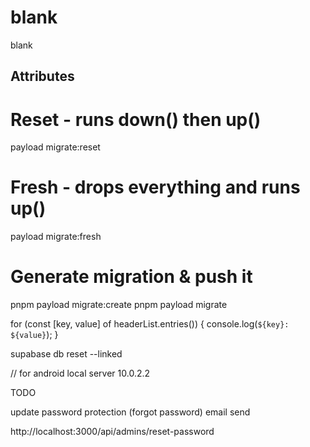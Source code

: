 # blank

blank

## Attributes

# Reset - runs down() then up()

payload migrate:reset

# Fresh - drops everything and runs up()

payload migrate:fresh

# Generate migration & push it

pnpm payload migrate:create
pnpm payload migrate

<!-- Cannot read private member #headersList from an object whose class did not declare it -->
for (const [key, value] of headerList.entries()) {
	console.log(`${key}: ${value}`);
}

supabase db reset --linked


// for android local server 
10.0.2.2

TODO

update password protection (forgot password)
email send

http://localhost:3000/api/admins/reset-password